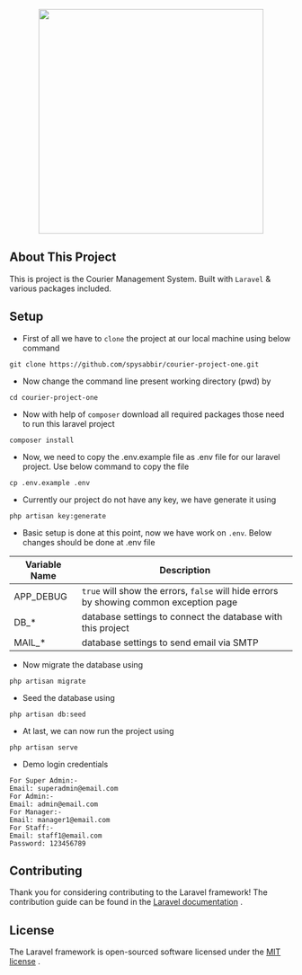 <p align="center"><a href="#" target="_blank"><img src="#" width="400"></a></p>

## About This Project

This is project is the Courier Management System. Built with `Laravel` & various packages included.

## Setup

- First of all we have to `clone` the project at our local machine using below command
 ```
git clone https://github.com/spysabbir/courier-project-one.git
``` 
- Now change the command line present working directory (pwd) by
 ```
cd courier-project-one
``` 
- Now with help of `composer` download all required packages those need to run this laravel project
 ```
composer install
``` 
- Now, we need to copy the .env.example file as .env file for our laravel project. Use below command to copy the file
 ```
cp .env.example .env
``` 
- Currently our project do not have any key, we have generate it using
 ```
php artisan key:generate
``` 
- Basic setup is done at this point, now we have work on `.env`. Below changes should be done at .env file

Variable Name | Description
--- | ---
APP_DEBUG | `true` will show the errors, `false` will hide errors by showing common exception page
DB_* | database settings to connect the database with this project
MAIL_* | database settings to send email via SMTP

- Now migrate the database using
 ```
php artisan migrate
``` 

- Seed the database using
 ```
php artisan db:seed
``` 

- At last, we can now run the project using
 ```
php artisan serve
``` 

- Demo login credentials 
 ```
For Super Admin:- 
Email: superadmin@email.com
For Admin:- 
Email: admin@email.com
For Manager:- 
Email: manager1@email.com
For Staff:- 
Email: staff1@email.com
Password: 123456789
``` 

## Contributing

Thank you for considering contributing to the Laravel framework! The contribution guide can be found in the  [Laravel documentation](https://laravel.com/docs/contributions) .

## License

The Laravel framework is open-sourced software licensed under the  [MIT license](https://opensource.org/licenses/MIT) .
